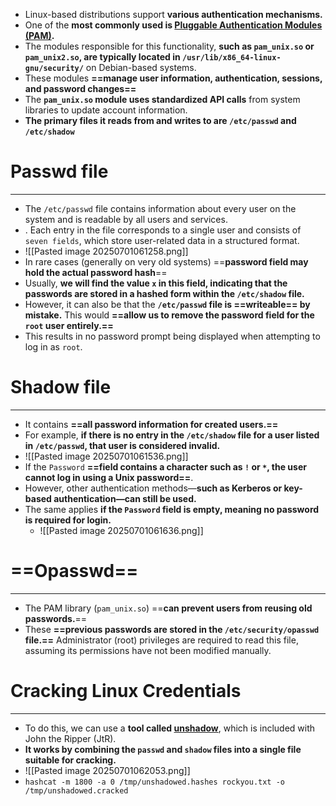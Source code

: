 - Linux-based distributions support **various authentication mechanisms.** 
- One of the **most commonly used is [Pluggable Authentication Modules (PAM)](https://web.archive.org/web/20220622215926/http://www.linux-pam.org/Linux-PAM-html/Linux-PAM_SAG.html).**
- The modules responsible for this functionality, **such as `pam_unix.so` or `pam_unix2.so`, are typically located in `/usr/lib/x86_64-linux-gnu/security/`** on Debian-based systems.
- These modules **==manage user information, authentication, sessions, and password changes==**
- The **`pam_unix.so` module uses standardized API calls** from system libraries to update account information. 
- **The primary files it reads from and writes to are `/etc/passwd` and `/etc/shadow`**

# Passwd file
---
- The `/etc/passwd` file contains information about every user on the system and is readable by all users and services.
- . Each entry in the file corresponds to a single user and consists of `seven fields`, which store user-related data in a structured format.
- ![[Pasted image 20250701061258.png]]
- In rare cases (generally on very old systems) ==**password field may hold the actual password hash**==
- Usually, **we will find the value `x` in this field, indicating that the passwords are stored in a hashed form within the `/etc/shadow` file.**
- However, it can also be that the **`/etc/passwd` file is ==writeable== by mistake.** This would **==allow us to remove the password field for the `root` user entirely.==**
- This results in no password prompt being displayed when attempting to log in as `root`.

# Shadow file
---
- It contains **==all password information for created users.==** 
- For example, **if there is no entry in the `/etc/shadow` file for a user listed in `/etc/passwd`, that user is considered invalid.**
- ![[Pasted image 20250701061536.png]]
- If the `Password` **==field contains a character such as `!` or `*`, the user cannot log in using a Unix password==**. 
- However, other authentication methods—**such as Kerberos or key-based authentication—can still be used.**
- The same applies **if the `Password` field is empty, meaning no password is required for login.**
	- ![[Pasted image 20250701061636.png]]

# ==Opasswd==
---
- The PAM library (`pam_unix.so`) ==**can prevent users from reusing old passwords.**==
- These **==previous passwords are stored in the `/etc/security/opasswd` file.==** Administrator (root) privileges are required to read this file, assuming its permissions have not been modified manually.

# Cracking Linux Credentials
---
- To do this, we can use a **tool called [unshadow](https://github.com/pmittaldev/john-the-ripper/blob/master/src/unshadow.c)**, which is included with John the Ripper (JtR). 
- **It works by combining the `passwd` and `shadow` files into a single file suitable for cracking.**
- ![[Pasted image 20250701062053.png]]
- `hashcat -m 1800 -a 0 /tmp/unshadowed.hashes rockyou.txt -o /tmp/unshadowed.cracked`